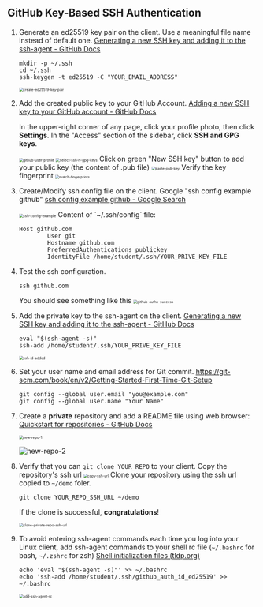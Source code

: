 ## GitHub Key-Based SSH Authentication



1. Generate an ed25519 key pair on the client. Use a meaningful file name instead of default one.
   [Generating a new SSH key and adding it to the ssh-agent - GitHub Docs](https://docs.github.com/en/authentication/connecting-to-github-with-ssh/generating-a-new-ssh-key-and-adding-it-to-the-ssh-agent)

   ```shell
   mkdir -p ~/.ssh
   cd ~/.ssh
   ssh-keygen -t ed25519 -C "YOUR_EMAIL_ADDRESS"
   ```

   <img src="./GitHub%20Key-Based%20SSH%20Authentication.assets/create-ed25519-key-pair.jpg" alt="create-ed25519-key-pair" style="zoom:50%;" /> 

2. Add the created public key to your GitHub Account.
   [Adding a new SSH key to your GitHub account - GitHub Docs](https://docs.github.com/en/authentication/connecting-to-github-with-ssh/adding-a-new-ssh-key-to-your-github-account)


   In the upper-right corner of any page, click your profile photo, then click **Settings**. In the "Access" section of the sidebar, click **SSH and GPG keys**.

   <img src="./GitHub%20Key-Based%20SSH%20Authentication.assets/github-user-profile.jpg" alt="github-user-profile" style="zoom: 50%;" />
   <img src="./GitHub%20Key-Based%20SSH%20Authentication.assets/select-ssh-n-gpg-keys.jpg" alt="select-ssh-n-gpg-keys" style="zoom: 50%;" />
   Click on green "New SSH key" button to add your public key (the content of .pub file)
   <img src="./GitHub%20Key-Based%20SSH%20Authentication.assets/paste-pub-key.jpg" alt="paste-pub-key" style="zoom:50%;" />
   Verify the key fingerprint
   <img src="./GitHub%20Key-Based%20SSH%20Authentication.assets/match-fingerprints.jpg" alt="match-fingerprints" style="zoom:50%;" /> 

3. Create/Modify ssh config file on the client.
   Google "ssh config example github" [ssh config example github - Google Search](https://www.google.com/search?q=ssh+config+example+github&newwindow=1&sca_esv=6cca4d99aac7a0e4&sxsrf=ADLYWIIMbo8W3ODlv-a_KHnywMFtw-DrsQ%3A1716953637887&ei=JaJWZv3qNazw0PEPz5yEkAo&ved=0ahUKEwi9kbrd9rGGAxUsODQIHU8OAaIQ4dUDCBA&oq=ssh+config+example+github&gs_lp=Egxnd3Mtd2l6LXNlcnAiGXNzaCBjb25maWcgZXhhbXBsZSBnaXRodWIyChAAGLADGNYEGEcyChAAGLADGNYEGEcyChAAGLADGNYEGEcyChAAGLADGNYEGEcyChAAGLADGNYEGEcyChAAGLADGNYEGEcyChAAGLADGNYEGEcyChAAGLADGNYEGEdIrAVQAFgAcAF4AZABAJgBAKABAKoBALgBDMgBAJgCAaACBpgDAIgGAZAGCJIHATGgBwA&sclient=gws-wiz-serp)

   <img src="./GitHub%20Key-Based%20SSH%20Authentication.assets/ssh-config-example.jpg" alt="ssh-config-example" style="zoom:50%;" />
   Content of `~/.ssh/config` file:

   ```
   Host github.com
           User git
           Hostname github.com
           PreferredAuthentications publickey
           IdentityFile /home/student/.ssh/YOUR_PRIVE_KEY_FILE
   ```

4. Test the ssh configuration.
   ```
   ssh github.com
   ```

   You should see something like this
   <img src="./GitHub%20Key-Based%20SSH%20Authentication.assets/github-authn-success.jpg" alt="github-authn-success" style="zoom:50%;" /> 

5. Add the private key to the ssh-agent on the client.
   [Generating a new SSH key and adding it to the ssh-agent - GitHub Docs](https://docs.github.com/en/authentication/connecting-to-github-with-ssh/generating-a-new-ssh-key-and-adding-it-to-the-ssh-agent?platform=linux)

   ```
   eval "$(ssh-agent -s)"
   ssh-add /home/student/.ssh/YOUR_PRIVE_KEY_FILE
   ```

   <img src="./GitHub%20Key-Based%20SSH%20Authentication.assets/ssh-id-added.jpg" alt="ssh-id-added" style="zoom:50%;" /> 

6. Set your user name and email address for Git commit.
   https://git-scm.com/book/en/v2/Getting-Started-First-Time-Git-Setup

   ```shell
   git config --global user.email "you@example.com"
   git config --global user.name "Your Name"
   ```

7. Create a **private** repository and add a README file using web browser: [Quickstart for repositories - GitHub Docs](https://docs.github.com/en/repositories/creating-and-managing-repositories/quickstart-for-repositories)

   <img src="./GitHub%20Key-Based%20SSH%20Authentication.assets/new-repo-1.jpg" alt="new-repo-1" style="zoom:50%;" /> 


   ![new-repo-2](./GitHub%20Key-Based%20SSH%20Authentication.assets/new-repo-2.jpg) 

8. Verify that you can `git clone YOUR_REPO` to your client.
   Copy the repository's ssh url
   <img src="./GitHub%20Key-Based%20SSH%20Authentication.assets/copy-ssh-url.jpg" alt="copy-ssh-url" style="zoom:50%;" /> 
   Clone your repository using the ssh url copied to `~/demo` foler.


   ```
   git clone YOUR_REPO_SSH_URL ~/demo
   ```

   If the clone is successful, **congratulations**!

   <img src="./GitHub%20Key-Based%20SSH%20Authentication.assets/clone-private-repo-ssh-url.jpg" alt="clone-private-repo-ssh-url" style="zoom:50%;" /> 

9. To avoid entering ssh-agent commands each time you log into your Linux client, add ssh-agent commands to your shell rc file (`~/.bashrc` for bash, `~/.zshrc` for zsh)
   [Shell initialization files (tldp.org)](https://tldp.org/LDP/Bash-Beginners-Guide/html/sect_03_01.html)

   ```
   echo 'eval "$(ssh-agent -s)"' >> ~/.bashrc
   echo 'ssh-add /home/student/.ssh/github_auth_id_ed25519' >> ~/.bashrc
   ```

   <img src="./GitHub%20Key-Based%20SSH%20Authentication.assets/add-ssh-agent-rc.jpg" alt="add-ssh-agent-rc" style="zoom:50%;" /> 